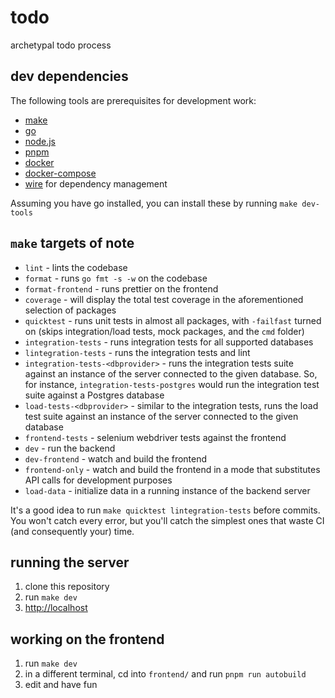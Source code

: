 # todo

archetypal todo process

## dev dependencies

The following tools are prerequisites for development work:

- [make](https://www.gnu.org/software/make/)
- [go](https://golang.org/)
- [node.js](https://nodejs.org/)
- [pnpm](https://pnpm.js.org/)
- [docker](https://docs.docker.com/get-docker/)
- [docker-compose](https://docs.docker.com/compose/install/)
- [wire](https://github.com/google/wire) for dependency management

Assuming you have go installed, you can install these by running `make dev-tools`

## `make`  targets of note

- `lint` - lints the codebase
- `format` - runs `go fmt -s -w` on the codebase
- `format-frontend` - runs prettier on the frontend  
- `coverage` - will display the total test coverage in the aforementioned selection of packages
- `quicktest` - runs unit tests in almost all packages, with `-failfast` turned on (skips integration/load tests, mock packages, and the `cmd` folder)
- `integration-tests` - runs integration tests for all supported databases
- `lintegration-tests` - runs the integration tests and lint
- `integration-tests-<dbprovider>` - runs the integration tests suite against an instance of the server connected to the given database. So, for instance, `integration-tests-postgres` would run the integration test suite against a Postgres database
- `load-tests-<dbprovider>` - similar to the integration tests, runs the load test suite against an instance of the server connected to the given database
- `frontend-tests` - selenium webdriver tests against the frontend
- `dev` - run the backend
- `dev-frontend` - watch and build the frontend
- `frontend-only` - watch and build the frontend in a mode that substitutes API calls for development purposes
- `load-data` - initialize data in a running instance of the backend server 

It's a good idea to run `make quicktest lintegration-tests` before commits. You won't catch every error, but you'll catch the simplest ones that waste CI (and consequently your) time.

## running the server

1. clone this repository
2. run `make dev`
3. [http://localhost](http://localhost)

## working on the frontend

1. run `make dev`
2. in a different terminal, cd into `frontend/` and run `pnpm run autobuild`
3. edit and have fun
